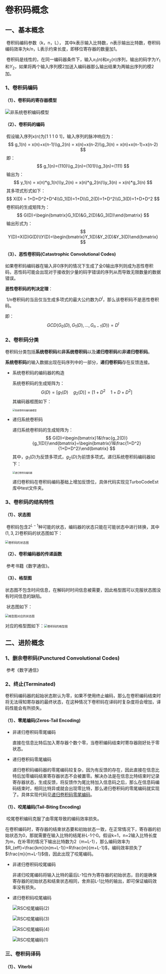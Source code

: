 # 卷积码概念

## 一、基本概念

​	卷积码编码参数（k，n，L）， 其中k表示输入比特数，n表示输出比特数，卷积码编码效率为k/n，L表示约束长度，即移位寄存器的数量加1。

​	卷积码是线性的，在同一编码器条件下，输入$x_1(n)$和$x_2(n)$序列，输出的码字为$Y_1$和$Y_2$，如果将两个输入序列模2加送入编码器那么输出结果为两输出序列的模2加。

### 1、卷积码编码

#### （1）、卷积码的寄存器模型

![非系统卷积编码模型](.\data\pictures\卷积码\非系统卷积编码模型.png)

#### （2）、卷积码的编码

​	假设输入序列x(n)为[1 1 1 0 1]，输入序列的脉冲响应为：
$$
g_1(n) = x(n)+x(n-1)\\g_2(n) = x(n)+x(n-2)\\g_3(n) = x(n)+x(n-1)+x(n-2)
$$
​	即：
$$
g_1(n)=(110)\\g_2(n)=(101)\\g_3(n)=(111)
$$
​	输出为：
$$
y_1(n) = x(n)*g_1(n)\\y_2(n) = x(n)*g_2(n)\\y_3(n) = x(n)*g_3(n)
$$
​	其多项式形式如下：
$$
X(D) = 1+D+D^2+D^4\\G_1(D)=1+D\\G_2(D)=1+D^2\\G_3(D)=1+D+D^2
$$
​	卷积码的生成矩阵为：
$$
G(D)=\begin{bmatrix}G_1(D)&G_2(D)&G_3(D)\end{bmatrix}
$$
​	输出形式为：
$$
Y(D)=X(D)G(D)\\Y(D)=\begin{bmatrix}Y_1(D)&Y_2(D)&Y_3(D)\end{bmatrix}
$$

#### （3）、恶性卷积码(Catastrophic Convolutional Codes)

​	如果卷积码编码器在输入非0序列的情况下生成了全0输出序列则成为恶性卷积码，恶性码可能会出现对于接收到少量的码字错误的序列从而导致无限数量的数据错误。

**恶性卷积码的判决定理**：

​	1/n卷积码的当且仅当生成多项式的最大公约数为$D^l$，那么该卷积码不是恶性卷积码。

即：
$$
GCD(G_0(D),G_1(D),\dots,G_{n-1}(D))=D^l
$$



### 2、卷积码分类

卷积码分类包括**系统卷积码**和**非系统卷积码**以及**递归卷积码**和**非递归卷积码**。

**系统卷积码**的输入数据出现在码序列中的一部分，**递归卷积码**存在反馈连接。

- 系统卷积码的编码器的构造

  系统卷积码的生成矩阵为：
  $$
  G(D)=[g_1(D)\quad g_2(D)]=[1+D^2\quad 1+D+D^2]
  $$
  其编码器框图如下：

  <img src=".\data\pictures\卷积码\系统卷积码编码器.png" alt="系统卷积码编码器模型" style="zoom:50%;" />

- 递归系统卷积码

  递归系统卷积码的生成矩阵为：
  $$
  G(D)=\begin{bmatrix}1&\frac{g_2(D)}{g_1(D)}\end{bmatrix}=\begin{bmatrix}1&\frac{1+D^2}{1+D+D^2}\end{bmatrix}
  $$
  其中，$g_1(D)$为反馈多项式，$g_2(D)$为前馈多项式。递归系统卷积码编码器如下：

  <img src="./data/pictures/卷积码/递归卷积码编码器.png" alt="递归卷积码编码器" style="zoom:50%;" />

  递归卷积码在卷积码编码基础上增加反馈位，具体代码实现见TurboCodeEst库中test文件夹。



### 3、卷积码的结构特性

#### （1）、状态图

​	卷积码包含$2^{L-1}$种可能的状态，编码器的状态只能在可能状态中进行转换，其中$(1,3,2)$卷积码的状态图如下：

<img src=".\data\pictures\卷积码\卷积码的状态图.png" alt="卷积码的状态图" style="zoom:67%;" />



#### （2）、卷积编码器的传递函数

​	参考书籍《数字通信》。



#### （3）、格型图

​	状态图不包含时间信息，在解码时时间信息被需要，因此格型图可以克服状态图没有时间信息的缺陷。

​	状态图如下：

<img src=".\data\pictures\卷积码\格型图对应的状态图.png" alt="格型图对应的状态图" style="zoom:67%;" />

​	对应的格型图如下：<img src=".\data\pictures\卷积码\卷积码的格型图.png" alt="卷积码的格型图" style="zoom:67%;" />



## 二、进阶概念

### 1、删余卷积码(Punctured Convolutional Codes)

​	参考《数字通信》

### 2、终止(Terminated)

​	卷积码编码器的起始状态默认为零，如果不使用终止编码，那么在卷积编码结束时将无法得知寄存器的最终状态，在这种情况下卷积码在译码时复杂度将会增加，译码性能会有所损失。

#### （1）、零尾编码(Zeros-Tail Encoding)

- 非递归卷积码零尾编码

  ​	直接在信息比特后加入寄存器个数个零，当卷积编码结束时寄存器刚好处于零状态。

  

- 递归卷积码零尾编码

  ​	递归卷积码编码器的零尾编码较复杂，因为有反馈的存在，因此直接在信息比特后加零编码结束寄存器状态不会被置零。解决办法是在信息比特结束时记录寄存器状态，生成反馈，将反馈作为尾比特加入信息码之后，那么在信息码编码结束时，相同比特异或就会出现零比特，那么递归卷积码的零尾编码就实现了。具体实现代码见[递归卷积码零尾编码](../TurboCodeEst/test/turboenc.m)。

  

#### （1）、咬尾编码(Tail-Biting Encoding)

​	咬尾卷积编码克服了由零尾导致的编码效率损失。

​	在卷积编码时，寄存器的结束状态要和初始状态一致，在正常情况下，寄存器的初始状态为0，那就需要在输入比特的结尾补L-1个0。假设k=1，n=2输入比特长度为m，在补零的情况下输出比特数为2（m+L-1），那么编码效率为$R_{eff}=\frac{km}{n(m+L-1)}=R\frac{m}{m+L-1}$，编码效率损失了$\frac{m}{m+L-1}$倍，因此出现了咬尾编码。

- 非递归卷积码咬尾编码

  ​	非递归咬尾编码将输入比特的最后L-1位作为寄存器的初始状态，目的是确保寄存器的初始状态和结束状态相同，舍弃前L-1比特的输出，即可保证编码效率没有损失。

  

- 递归卷积码咬尾编码

  ![RSC咬尾编码(2)](./data/pictures/卷积码/RSC咬尾编码(1).png)
  
  ![RSC咬尾编码(3)](./data/pictures/卷积码/RSC咬尾编码(2).png)
  
  ![RSC咬尾编码(4)](./data/pictures/卷积码/RSC咬尾编码(3).png)
  
  ![RSC咬尾编码(1)](./data/pictures/卷积码/RSC咬尾编码(4).png)



### 三、卷积码译码

#### （1）、Viterbi

